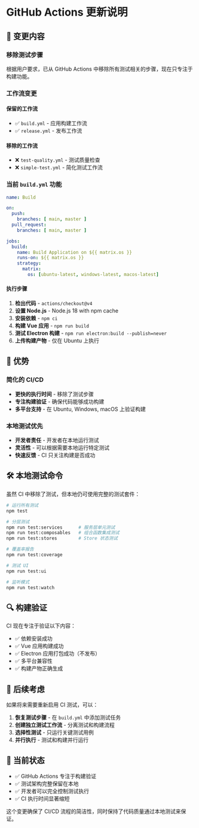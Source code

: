 # GitHub Actions 更新说明

## 🔄 变更内容

### 移除测试步骤
根据用户要求，已从 GitHub Actions 中移除所有测试相关的步骤，现在只专注于构建功能。

### 工作流变更

#### 保留的工作流
- ✅ `build.yml` - 应用构建工作流
- ✅ `release.yml` - 发布工作流

#### 移除的工作流
- ❌ `test-quality.yml` - 测试质量检查
- ❌ `simple-test.yml` - 简化测试工作流

### 当前 `build.yml` 功能

```yaml
name: Build

on:
  push:
    branches: [ main, master ]
  pull_request:
    branches: [ main, master ]

jobs:
  build:
    name: Build Application on ${{ matrix.os }}
    runs-on: ${{ matrix.os }}
    strategy:
      matrix:
        os: [ubuntu-latest, windows-latest, macos-latest]
```

#### 执行步骤
1. **检出代码** - `actions/checkout@v4`
2. **设置 Node.js** - Node.js 18 with npm cache
3. **安装依赖** - `npm ci`
4. **构建 Vue 应用** - `npm run build`
5. **测试 Electron 构建** - `npm run electron:build --publish=never`
6. **上传构建产物** - 仅在 Ubuntu 上执行

## 🎯 优势

### 简化的 CI/CD
- **更快的执行时间** - 移除了测试步骤
- **专注构建验证** - 确保代码能够成功构建
- **多平台支持** - 在 Ubuntu, Windows, macOS 上验证构建

### 本地测试优先
- **开发者责任** - 开发者在本地运行测试
- **灵活性** - 可以根据需要本地运行特定测试
- **快速反馈** - CI 只关注构建是否成功

## 🛠️ 本地测试命令

虽然 CI 中移除了测试，但本地仍可使用完整的测试套件：

```bash
# 运行所有测试
npm test

# 分层测试
npm run test:services      # 服务层单元测试
npm run test:composables   # 组合函数集成测试
npm run test:stores        # Store 状态测试

# 覆盖率报告
npm run test:coverage

# 测试 UI
npm run test:ui

# 监听模式
npm run test:watch
```

## 🔍 构建验证

CI 现在专注于验证以下内容：
- ✅ 依赖安装成功
- ✅ Vue 应用构建成功
- ✅ Electron 应用打包成功（不发布）
- ✅ 多平台兼容性
- ✅ 构建产物正确生成

## 📝 后续考虑

如果将来需要重新启用 CI 测试，可以：

1. **恢复测试步骤** - 在 `build.yml` 中添加测试任务
2. **创建独立测试工作流** - 分离测试和构建流程
3. **选择性测试** - 只运行关键测试用例
4. **并行执行** - 测试和构建并行运行

## 🎉 当前状态

- ✅ GitHub Actions 专注于构建验证
- ✅ 测试架构完整保留在本地
- ✅ 开发者可以完全控制测试执行
- ✅ CI 执行时间显著缩短

这个变更确保了 CI/CD 流程的简洁性，同时保持了代码质量通过本地测试来保证。